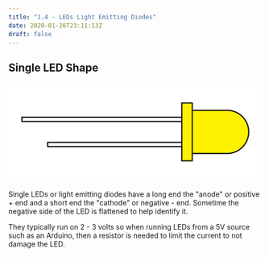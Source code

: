 ```yaml
---
title: "1.4 - LEDs Light Emitting Diodes"
date: 2020-01-26T23:11:13Z
draft: false
---
```


## Single LED Shape

[![Yellow LED](LED-yellow.jpg)](LED-yellow.jpg)

Single LEDs or light emitting diodes have a long end the "anode" or positive + end and a short end the "cathode" or negative - end. Sometime the negative side of the LED is flattened to help identify it.

They typically run on 2 - 3 volts so when running LEDs from a 5V source such as an Arduino, then a resistor is needed to limit the current to not damage the LED.
